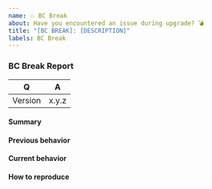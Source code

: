 ```yaml
---
name: 💥 BC Break
about: Have you encountered an issue during upgrade? 💣
title: "[BC BREAK]: [DESCRIPTION]"
labels: BC Break
---
```


<!--
Before reporting a BC break, please consult the CHANGELOG to make sure it's not
an expected change by checking the CHANGELOG.md file in this repository.
-->

### BC Break Report

<!-- Fill in the relevant information below to help triage your issue. -->

|    Q        |   A
|------------ | ------
| Version     | x.y.z

#### Summary

<!-- Provide a summary describing the problem you are experiencing. -->

#### Previous behavior

<!-- What was the previous (working) behavior? -->

#### Current behavior

<!-- What is the current (broken) behavior? -->

#### How to reproduce

<!--
Provide steps to reproduce the BC break.

Adding a failing unit test would help us a lot - you can submit it in a Pull
Request separately, referencing this bug report.
-->
